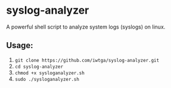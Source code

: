 # syslog-analyzer

A powerful shell script to analyze system logs (syslogs) on linux.

## Usage:
1. ```git clone https://github.com/iwtga/syslog-analyzer.git```
2. ```cd syslog-analyzer```
3. ```chmod +x sysloganalyzer.sh```
4. ```sudo ./sysloganalyzer.sh```

